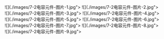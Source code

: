 ﻿![](./images/7-2电容元件-图片-1.jpg"></div>
![](./images/7-2电容元件-图片-2.jpg"></div>
![](./images/7-2电容元件-图片-3.jpg"></div>
![](./images/7-2电容元件-图片-4.jpg"></div>
![](./images/7-2电容元件-图片-5.jpg"></div>
![](./images/7-2电容元件-图片-6.jpg"></div>
![](./images/7-2电容元件-图片-7.jpg"></div>
![](./images/7-2电容元件-图片-8.jpg"></div>
![](./images/7-2电容元件-图片-9.jpg"></div>
